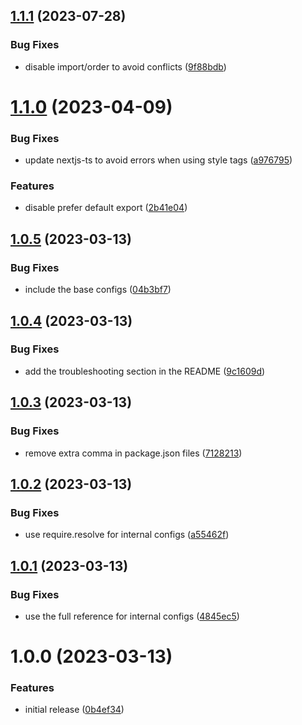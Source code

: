 ## [1.1.1](https://github.com/MeltStudio/melt-eslint-config/compare/v1.1.0...v1.1.1) (2023-07-28)


### Bug Fixes

* disable import/order to avoid conflicts ([9f88bdb](https://github.com/MeltStudio/melt-eslint-config/commit/9f88bdbc37d4dfb4d5b0f3c90d07f4f10e53fd11))

# [1.1.0](https://github.com/MeltStudio/melt-eslint-config/compare/v1.0.5...v1.1.0) (2023-04-09)


### Bug Fixes

* update nextjs-ts to avoid errors when using style tags ([a976795](https://github.com/MeltStudio/melt-eslint-config/commit/a976795eb7ec90f4d6fc5e8fbedeabfcf1cbd7f9))


### Features

* disable prefer default export ([2b41e04](https://github.com/MeltStudio/melt-eslint-config/commit/2b41e04b1806dda6de226a114b551b4650a6fe75))

## [1.0.5](https://github.com/MeltStudio/melt-eslint-config/compare/v1.0.4...v1.0.5) (2023-03-13)


### Bug Fixes

* include the base configs ([04b3bf7](https://github.com/MeltStudio/melt-eslint-config/commit/04b3bf74e961d7761074201ec13d375cc8f4cd82))

## [1.0.4](https://github.com/MeltStudio/melt-eslint-config/compare/v1.0.3...v1.0.4) (2023-03-13)


### Bug Fixes

* add the troubleshooting section in the README ([9c1609d](https://github.com/MeltStudio/melt-eslint-config/commit/9c1609d34d81d55c18d7c9a248f16d4cfc58987f))

## [1.0.3](https://github.com/MeltStudio/melt-eslint-config/compare/v1.0.2...v1.0.3) (2023-03-13)


### Bug Fixes

* remove extra comma in package.json files ([7128213](https://github.com/MeltStudio/melt-eslint-config/commit/71282134cd4d2d8e70ce54d7e4d37d21ac008dd5))

## [1.0.2](https://github.com/MeltStudio/melt-eslint-config/compare/v1.0.1...v1.0.2) (2023-03-13)


### Bug Fixes

* use require.resolve for internal configs ([a55462f](https://github.com/MeltStudio/melt-eslint-config/commit/a55462fc78ce67b297eca979e706f4c8cbcd4d6e))

## [1.0.1](https://github.com/MeltStudio/melt-eslint-config/compare/v1.0.0...v1.0.1) (2023-03-13)


### Bug Fixes

* use the full reference for internal configs ([4845ec5](https://github.com/MeltStudio/melt-eslint-config/commit/4845ec5abe446f8900412b793c13544efcc988a5))

# 1.0.0 (2023-03-13)


### Features

* initial release ([0b4ef34](https://github.com/MeltStudio/melt-eslint-config/commit/0b4ef3449b0132f52bcfed36284a47fcf2fbab49))
